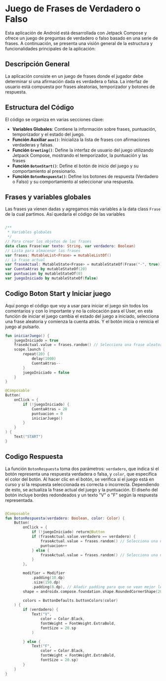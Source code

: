 
# Juego de Frases de Verdadero o Falso

Esta aplicación de Android está desarrollada con Jetpack Compose y ofrece un juego de preguntas de verdadero o falso
basado en una serie de frases. A continuación, se presenta una visión general de la estructura y funcionalidades
principales de la aplicación:

## Descripción General

La aplicación consiste en un juego de frases donde el jugador debe determinar si una afirmación dada es verdadera o
falsa. La interfaz de usuario está compuesta por frases aleatorias, temporizador y botones de respuesta.

## Estructura del Código

El código se organiza en varias secciones clave:

- **Variables Globales**: Contiene la información sobre frases, puntuación, temporizador y el estado del juego.
- **Función Auxiliar `aux()`**: Inicializa la lista de frases con afirmaciones verdaderas y falsas.
- **Función `Greeting()`**: Define la interfaz de usuario del juego utilizando Jetpack Compose, mostrando el
  temporizador, la puntuación y las frases
- **Función `BotonStart()`**: Define el botón de inicio del juego y su comportamiento al presionarlo.
- **Función `BotonRespuesta()`**: Define los botones de respuesta (Verdadero o Falso) y su comportamiento al
  seleccionar una respuesta.

## Frases y variables globales

Las frases ya vienen dadas y agregamos más variables a la data class `Frase` de la cual partimos. 
Así quedaría el código de las variables


```kotlin

/**
 * Variables globales
 */
// Para crear los objetos de las frases
data class Frase(var texto: String, var verdadero: Boolean)
// Lista para almacenar las frases
var frases: MutableList<Frase> = mutableListOf()
// La frase actual
var fraseActual: MutableState<Frase> = mutableStateOf(Frase("-", true))
var CuentaAtras by mutableStateOf(20)
var puntuacion by mutableStateOf(0)
var juegoIniciado by mutableStateOf(false)

```

## Codigo Boton Start y Iniciar juego

Aquí pongo el código que voy a usar para iniciar el juego sin todos los comentarios y con lo importante 
y no la colocación para el User, en esta función de iniciar el juego cambia el estado del juego a iniciado, selecciona 
una frase aleatoria y comienza la cuenta atrás. Y el botón inicia o reinicia el juego al pulsarlo.

```kotlin
fun iniciarJuego() {
    juegoIniciado = true
    fraseActual.value = frases.random() // Selecciona una frase aleatoria
    scope.launch {
        repeat(20) {
            delay(1000)
            CuentaAtras--
        }
        juegoIniciado = false
    }
}

@Composable
Button(
    onClick = {
        if (!juegoIniciado) {
            CuentaAtras = 20
            puntuacion = 0
            iniciarJuego()
        }
    }
) {
    Text("START")
}
```

## Codigo Respuesta

La función `BotonRespuesta` toma dos parámetros: `verdadero`, que indica si el botón representa una 
respuesta verdadera o falsa, y `color`, que especifica el color del botón. Al hacer clic en el botón, 
se verifica si el juego está en curso y si la respuesta seleccionada es correcta o incorrecta. 
Dependiendo de esto, se actualiza la frase actual del juego y la puntuación. El diseño del botón 
incluye bordes redondeados y un texto "V" o "F" según la respuesta representada.

```kotlin

@Composable
fun BotonRespuesta(verdadero: Boolean, color: Color) {
    Button(
        onClick = {
            if (!juegoIniciado) return@Button
            if (fraseActual.value.verdadero == verdadero) {
                fraseActual.value = frases.random() // Selecciona una nueva frase correcta
                puntuacion++
            } else {
                fraseActual.value = frases.random() // Selecciona una nueva frase incorrecta
            }
        },

        modifier = Modifier
            .padding(10.dp)
            .size(150.dp)
            .padding(8.dp), // Añadir padding para que se vean mejor los bordes redondeados
        shape = androidx.compose.foundation.shape.RoundedCornerShape(20.dp), // Agregar bordes redondeados

        colors = ButtonDefaults.buttonColors(color)
    ) {
        if (verdadero) {
            Text("V",
                color = Color.Black,
                fontWeight = FontWeight.ExtraBold,
                fontSize = 20.sp
            )

        } else {
            Text("F",
                color = Color.Black,
                fontWeight = FontWeight.ExtraBold,
                fontSize = 20.sp)
        }
    }
}
```



